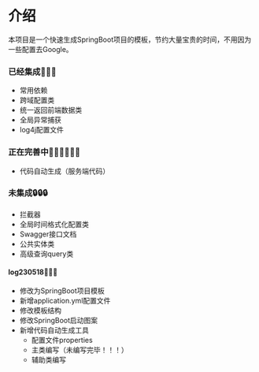 # 介绍
本项目是一个快速生成SpringBoot项目的模板，节约大量宝贵的时间，不用因为一些配置去Google。

### 已经集成🎉🎉🎉

- 常用依赖
- 跨域配置类
- 统一返回前端数据类
- 全局异常捕获
- log4j配置文件

### 正在完善中🧑‍💻🧑‍💻🧑‍💻

- 代码自动生成（服务端代码）

### 未集成🔒🔒🔒

- 拦截器
- 全局时间格式化配置类
- Swagger接口文档
- 公共实体类
- 高级查询query类

#### log230518🚩🚩🚩
- 修改为SpringBoot项目模板
- 新增application.yml配置文件
- 修改模板结构
- 修改SpringBoot启动图案
- 新增代码自动生成工具
  - 配置文件properties
  - 主类编写（未编写完毕！！！）
  - 辅助类编写